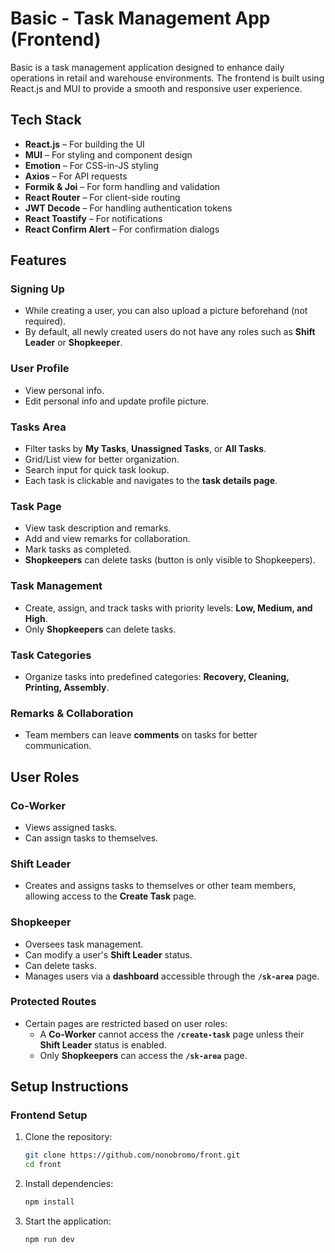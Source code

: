# Basic - Task Management App (Frontend)

Basic is a task management application designed to enhance daily operations in retail and warehouse environments. The frontend is built using React.js and MUI to provide a smooth and responsive user experience.

## Tech Stack

- **React.js** – For building the UI
- **MUI** – For styling and component design
- **Emotion** – For CSS-in-JS styling
- **Axios** – For API requests
- **Formik & Joi** – For form handling and validation
- **React Router** – For client-side routing
- **JWT Decode** – For handling authentication tokens
- **React Toastify** – For notifications
- **React Confirm Alert** – For confirmation dialogs

## Features

### Signing Up

- While creating a user, you can also upload a picture beforehand (not required).
- By default, all newly created users do not have any roles such as **Shift Leader** or **Shopkeeper**.

### User Profile

- View personal info.
- Edit personal info and update profile picture.

### Tasks Area

- Filter tasks by **My Tasks**, **Unassigned Tasks**, or **All Tasks**.
- Grid/List view for better organization.
- Search input for quick task lookup.
- Each task is clickable and navigates to the **task details page**.

### Task Page

- View task description and remarks.
- Add and view remarks for collaboration.
- Mark tasks as completed.
- **Shopkeepers** can delete tasks (button is only visible to Shopkeepers).

### Task Management

- Create, assign, and track tasks with priority levels: **Low, Medium, and High**.
- Only **Shopkeepers** can delete tasks.

### Task Categories

- Organize tasks into predefined categories: **Recovery, Cleaning, Printing, Assembly**.

### Remarks & Collaboration

- Team members can leave **comments** on tasks for better communication.

## User Roles

### Co-Worker

- Views assigned tasks.
- Can assign tasks to themselves.

### Shift Leader

- Creates and assigns tasks to themselves or other team members, allowing access to the **Create Task** page.

### Shopkeeper

- Oversees task management.
- Can modify a user's **Shift Leader** status.
- Can delete tasks.
- Manages users via a **dashboard** accessible through the **`/sk-area`** page.

### Protected Routes

- Certain pages are restricted based on user roles:
  - A **Co-Worker** cannot access the **`/create-task`** page unless their **Shift Leader** status is enabled.
  - Only **Shopkeepers** can access the **`/sk-area`** page.

## Setup Instructions

### Frontend Setup

1. Clone the repository:
   ```bash
   git clone https://github.com/nonobromo/front.git
   cd front
   ```
2. Install dependencies:
   ```bash
   npm install
   ```
3. Start the application:
   ```bash
   npm run dev
   ```
